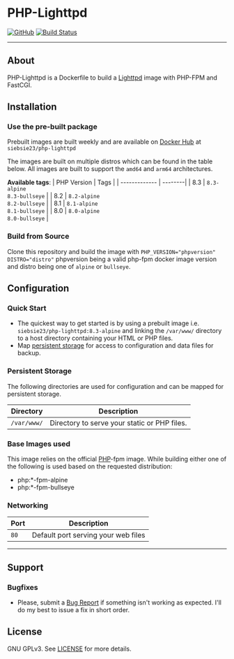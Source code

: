 # PHP-Lighttpd

[![GitHub](https://img.shields.io/badge/Star_on-GitHub-8A2BE2)](https://github.com/siebsie23/php-lighttpd)
[![Build Status](https://img.shields.io/github/actions/workflow/status/siebsie23/php-lighttpd/.github%2Fworkflows%2Fbuild-and-push.yml)](https://github.com/siebsie23/docker-postal/actions)

* * *

## About

PHP-Lighttpd is a Dockerfile to build a [Lighttpd](https://www.lighttpd.net/) image with PHP-FPM and FastCGI.

## Installation

### Use the pre-built package
Prebuilt images are built weekly and are available on [Docker Hub](https://hub.docker.com/repository/docker/siebsie23/php-lighttpd) at `siebsie23/php-lighttpd`

The images are built on multiple distros which can be found in the table below. All images are built to support the `amd64` and `arm64` architectures.

**Available tags**:
| PHP Version | Tags |
| ------------- | --------|
| 8.3 | `8.3-alpine` <br/> `8.3-bullseye` |
| 8.2 | `8.2-alpine` <br/> `8.2-bullseye` |
| 8.1 | `8.1-alpine` <br/> `8.1-bullseye` |
| 8.0 | `8.0-alpine` <br/> `8.0-bullseye` |

### Build from Source
Clone this repository and build the image with `PHP_VERSION="phpversion" DISTRO="distro"` phpversion being a valid php-fpm docker image version and distro being one of `alpine` or `bullseye`.

## Configuration

### Quick Start

* The quickest way to get started is by using a prebuilt image i.e. `siebsie23/php-lighttpd:8.3-alpine` and linking the `/var/www/` directory to a host directory containing your HTML or PHP files.
* Map [persistent storage](#data-volumes) for access to configuration and data files for backup.

### Persistent Storage

The following directories are used for configuration and can be mapped for persistent storage.

| Directory        | Description                                    |
| ---------------- | ---------------------------------------------- |
| `/var/www/`      | Directory to serve your static or PHP files.   |

### Base Images used

This image relies on the official [PHP](https://hub.docker.com/_/php)-fpm image.
While building either one of the following is used based on the requested distribution:
- php:*-fpm-alpine
- php:*-fpm-bullseye

### Networking

| Port   | Description                         |
| ------ | ----------------------------------- |
| `80`   | Default port serving your web files |

* * *
## Support

### Bugfixes
- Please, submit a [Bug Report](issues/new) if something isn't working as expected. I'll do my best to issue a fix in short order.

## License
GNU GPLv3. See [LICENSE](LICENSE) for more details.